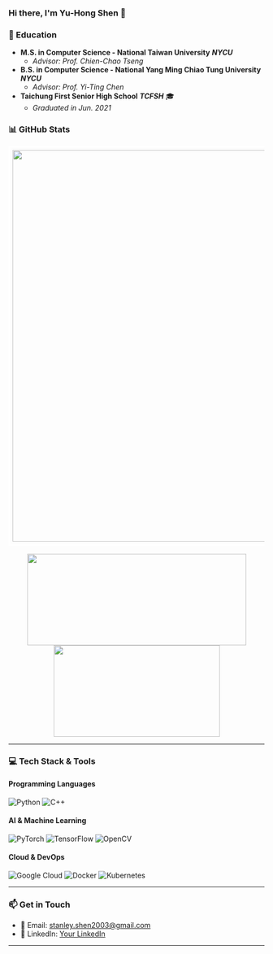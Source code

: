 ### Hi there, I'm Yu-Hong Shen 👋

### 🏫 Education
- **M.S. in Computer Science  - National Taiwan University** ***NYCU***
  - *Advisor: Prof. Chien-Chao Tseng*
- **B.S. in Computer Science - National Yang Ming Chiao Tung University** ***NYCU***
  - *Advisor: Prof. Yi-Ting Chen*
- **Taichung First Senior High School** ***TCFSH*** 🎓
  - *Graduated in Jun. 2021*

### 📊 GitHub Stats
<table align="center">
  <tr>
    <td style="border: 3px solid white; padding: 5px;">
      <img width="770em" src="https://github-profile-summary-cards.vercel.app/api/cards/profile-details?username=stanleyshen2003&show_icons=true&theme=tokyonight" />
    </td>
  </tr>
</table>


<div align="center">
  <img height="180em" width="431em" src="https://github-readme-stats.vercel.app/api?username=stanleyshen2003&show_icons=true&theme=tokyonight" />
  <img height="180em" width="327em" src="https://github-readme-stats.vercel.app/api/top-langs/?username=stanleyshen2003&layout=compact&theme=tokyonight" />
</div>

---

### 💻 Tech Stack & Tools

#### **Programming Languages**
![Python](https://img.shields.io/badge/Python-3776AB?style=for-the-badge&logo=python&logoColor=white)
![C++](https://img.shields.io/badge/C++-00599C?style=for-the-badge&logo=c%2B%2B&logoColor=white)

#### **AI & Machine Learning**
![PyTorch](https://img.shields.io/badge/PyTorch-EE4C2C?style=for-the-badge&logo=pytorch&logoColor=white)
![TensorFlow](https://img.shields.io/badge/TensorFlow-FF6F00?style=for-the-badge&logo=tensorflow&logoColor=white)
![OpenCV](https://img.shields.io/badge/OpenCV-5C3EE8?style=for-the-badge&logo=opencv&logoColor=white)

#### **Cloud & DevOps**
![Google Cloud](https://img.shields.io/badge/Google_Cloud-4285F4?style=for-the-badge&logo=google-cloud&logoColor=white)
![Docker](https://img.shields.io/badge/Docker-2496ED?style=for-the-badge&logo=docker&logoColor=white)
![Kubernetes](https://img.shields.io/badge/Kubernetes-326CE5?style=for-the-badge&logo=kubernetes&logoColor=white)



---

### 📫 Get in Touch
- 📩 Email: stanley.shen2003@gmail.com
- 💼 LinkedIn: [Your LinkedIn](https://www.linkedin.com/in/%E6%98%B1%E5%AE%8F-%E6%B2%88-0011092a5/)

---
